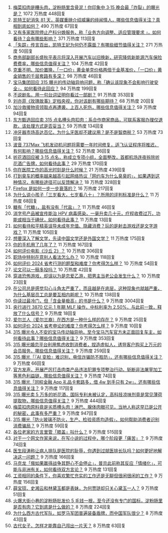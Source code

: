 1. [梅菜扣肉是糟头肉，淀粉肠里含骨泥！你印象中 3·15 晚会最「炸裂」的曝光是？](https://www.zhihu.com/question/648751878) 1072 万热度 448回复
1. [凯特王妃消失 81 天，英媒重磅介绍威廉的绯闻情人，哪些信息值得关注？真相到底如何？](https://www.zhihu.com/question/648699207) 490 万热度 67回复
1. [又有多家医院停止产科分娩服务，称「业务方向调整、适应管理要求 」，如何看待？会有哪些影响？](https://www.zhihu.com/question/648647182) 371 万热度 113回复
1. [「失踪」传言百出，凯特王妃为何仍不露面？有哪些细节值得关注？](https://www.zhihu.com/question/648813532) 271 万热度 50回复
1. [商务部副部长盛秋平表示将深入开展汽车以旧换新，研究降低新能源汽车保险费费率，哪些信息值得关注？](https://www.zhihu.com/question/648844719) 104 万热度 42回复
1. [克重不明、加价置换，「一口价」黄金单克价格两倍于金基准价，「一口价」黄金销售的千层套路有多深？](https://www.zhihu.com/question/648791488) 98 万热度 46回复
1. [宝马集团回应 315 曝光的传动轴异响问题，称「确认该现象不会影响行驶安全」，如何看待此回应？](https://www.zhihu.com/question/648750053) 94 万热度 199回复
1. [不说剧名，用一句台词证明你看过一部剧？](https://www.zhihu.com/question/648337892) 91 万热度 353回复
1. [刘亦菲《玫瑰故事》定档央视，你对该剧有哪些期待？](https://www.zhihu.com/question/648319746) 68 万热度 20回复
1. [加沙救援物资领取点再遭袭，上百人死伤，哪些信息值得关注？](https://www.zhihu.com/question/648694935) 59 万热度 94回复
1. [东方甄选回应卖 315 点名槽头肉扣肉：系合作商家商品，可联系客服办理仅退款，该处理方式是否妥当？](https://www.zhihu.com/question/648843306) 59 万热度 134回复
1. [冲牙器市场高达百亿，为什么牙医却不建议用？是不是智商税？](https://www.zhihu.com/question/648030863) 53 万热度 73回复
1. [波音 737Max 飞机发动机问题将需要一年时间修复，适飞认证程序将推迟，有何影响？哪些信息值得关注？](https://www.zhihu.com/question/648791480) 52 万热度 36回复
1. [听花酒回应被 3·15 点名，称成立专项小组，全面整改，首都机场连夜拆除听花酒广告牌，如何看待此事？](https://www.zhihu.com/question/648785062) 29 万热度 170回复
1. [你在医院工作的高光时刻是什么时候？](https://www.zhihu.com/question/621813737) 21 万热度 439回复
1. [打到臭车的概率越来越高引起网络热议「网约车为什么臭臭的」，如果遇到这种情况，有哪些途径可以反馈解决？](https://www.zhihu.com/question/648693255) 18 万热度 328回复
1. [Firefox 是如何一步一步衰落的？](https://www.zhihu.com/question/278125463) 16 万热度 217回复
1. [为什么说小孩子「三岁看大，七岁看八十」？所用的评判标准是什么？](https://www.zhihu.com/question/646918604) 11 万热度 68回复
1. [糖有「代糖」，盐有没有「代盐」？](https://www.zhihu.com/question/648248802) 11 万热度 46回复
1. [消字号产品被宣传能治 HPV 病毒感染，一毫升卖几十元，疗程收费过万，功能或相当于碘伏，如何看待此事？](https://www.zhihu.com/question/648791464) 11 万热度 13回复
1. [如何看待和平精英误导未成年充值、隐藏消费？玩的是射击游戏还是文字游戏？](https://www.zhihu.com/question/648686915) 11 万热度 105回复
1. [想要深入了解文学，先读中国文学还是外国文学？](https://www.zhihu.com/question/637368300) 11 万热度 175回复
1. [你的手机用了几年了？](https://www.zhihu.com/question/648546441) 11 万热度 167回复
1. [如何评价电影《沙丘 2》？](https://www.zhihu.com/question/648099224) 10 万热度 306回复
1. [职场中特别在意别人看法怎么办？](https://www.zhihu.com/question/648153927) 10 万热度 118回复
1. [如何评价 2024 省考行测的题型和难度？你考得怎么样？](https://www.zhihu.com/question/648789736) 10 万热度 54回复
1. [论文可以一稿多投吗？](https://www.zhihu.com/question/646933607) 10 万热度 42回复
1. [穿进恐怖游戏，却误以为是恋爱乙游，把男主当老公会发生什么？](https://www.zhihu.com/question/647207923) 10 万热度 23回复
1. [在公司总是感觉勾心斗角太严重了，而且越是在底层，这种现象也就越严重，为什么基层员工总是要互相内耗呢？](https://www.zhihu.com/question/647243636) 10 万热度 138回复
1. [你读过最冷门，但「含金量极高」的书是什么？](https://www.zhihu.com/question/438708854) 9 万热度 3004回复
1. [央行进行 3870 亿元 1 年期 MLF 操作，中标利率为 2.50%，与此前一致，释放了什么信号？](https://www.zhihu.com/question/648647607) 9 万热度 18回复
1. [爱尔兰人（爱尔兰裔）在西方是一种什么样的存在？](https://www.zhihu.com/question/50503509) 9 万热度 25回复
1. [如何评价 2024 省考申论的难度？你考得怎么样？](https://www.zhihu.com/question/648833238) 9 万热度 10回复
1. [315 曝光令人不安的宝马传动轴异响，至今宝马汽车官方未正面回复车主，如何看待此事？哪些信息值得关注？](https://www.zhihu.com/question/648744029) 9 万热度 353回复
1. [315 曝光婚恋平台利用焦虑收割消费者，捏造虚拟人，诱导客户购买上万元的会员服务，哪些信息值得关注？](https://www.zhihu.com/question/648742620) 9 万热度 259回复
1. [315 曝光「『AI 变脸』难识别，电信诈骗防不胜防」，还有哪些信息值得关注？](https://www.zhihu.com/question/648742436) 9 万热度 66回复
1. [官方发声，开展严厉打击肉类产品违法犯罪专项整治行动，斩断非法屠宰加工等黑色利益链，哪些信息值得关注？](https://www.zhihu.com/question/648739916) 9 万热度 74回复
1. [315 曝光「同程金融 App 礼品卡套路多，借 4w 到手只有 2w」，还有哪些信息值得关注？](https://www.zhihu.com/question/648745679) 9 万热度 117回复
1. [315 曝光卖 5 万多的听花酒，国际专利未被认定，高科技凉味剂竟是常见薄荷提取物，哪些信息值得关注？](https://www.zhihu.com/question/648739176) 9 万热度 444回复
1. [梅菜扣肉原料竟是劣质槽头肉！淋巴、腺体肉眼可见，当地人称这早已是公开的秘密，此事有多严重？](https://www.zhihu.com/question/648738609) 9 万热度 947回复
1. [315 曝光「防火玻璃不防火，生产、检验资质均造假」，如何帮助消费者识别消费骗局？](https://www.zhihu.com/question/648736419) 9 万热度 59回复
1. [各位老家的方言里管「膝盖」叫什么？](https://www.zhihu.com/question/648329838) 9 万热度 515回复
1. [对于一个网文作家来说，在写小说的过程中，哪个阶段更「痛苦」？](https://www.zhihu.com/question/618563076) 9 万热度 74回复
1. [医生段涛称让病人排队是医院的耻辱，你遇到过就医排长队吗？如何更好地解决这一问题？](https://www.zhihu.com/question/648654618) 9 万热度 166回复
1. [马克龙「俄如果赢得战争其野心不会停止」，普京此前称其反应「情绪化」，可能与非洲有关，如何看待双方言论？](https://www.zhihu.com/question/648651526) 9 万热度 131回复
1. [工资相同的条件下，你喜欢繁忙充实的工作还是无聊但很闲很闲的工作？](https://www.zhihu.com/question/648163413) 9 万热度 156回复
1. [薛宝钗、史湘云和林黛玉都是表妹，为何贾琏却只关心黛玉一人？](https://www.zhihu.com/question/645758651) 9 万热度 51回复
1. [火爆大街小巷的淀粉肠批发价 5 毛钱一根，至今还没有专门的国标，淀粉肠里是否有肉？它到底是什么做的？](https://www.zhihu.com/question/648725072) 8 万热度 224回复
1. [为什么西方古代军队，如罗马军团普遍装备盾牌，而中国军队很少？](https://www.zhihu.com/question/413354435) 8 万热度 43回复
1. [古代女子，怎样才能靠自己闯出一片天？](https://www.zhihu.com/question/646352648) 8 万热度 63回复